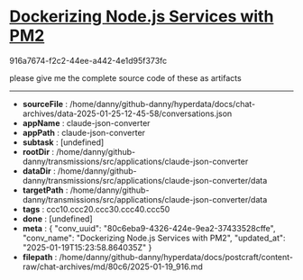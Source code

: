 # [Dockerizing Node.js Services with PM2](https://claude.ai/chat/80c6eba9-4326-424e-9ea2-37433528cffe)

916a7674-f2c2-44ee-a442-4e1d95f373fc

please give me the complete source code of these as artifacts

---

* **sourceFile** : /home/danny/github-danny/hyperdata/docs/chat-archives/data-2025-01-25-12-45-58/conversations.json
* **appName** : claude-json-converter
* **appPath** : claude-json-converter
* **subtask** : [undefined]
* **rootDir** : /home/danny/github-danny/transmissions/src/applications/claude-json-converter
* **dataDir** : /home/danny/github-danny/transmissions/src/applications/claude-json-converter/data
* **targetPath** : /home/danny/github-danny/transmissions/src/applications/claude-json-converter/data
* **tags** : ccc10.ccc20.ccc30.ccc40.ccc50
* **done** : [undefined]
* **meta** : {
  "conv_uuid": "80c6eba9-4326-424e-9ea2-37433528cffe",
  "conv_name": "Dockerizing Node.js Services with PM2",
  "updated_at": "2025-01-19T15:23:58.864035Z"
}
* **filepath** : /home/danny/github-danny/hyperdata/docs/postcraft/content-raw/chat-archives/md/80c6/2025-01-19_916.md